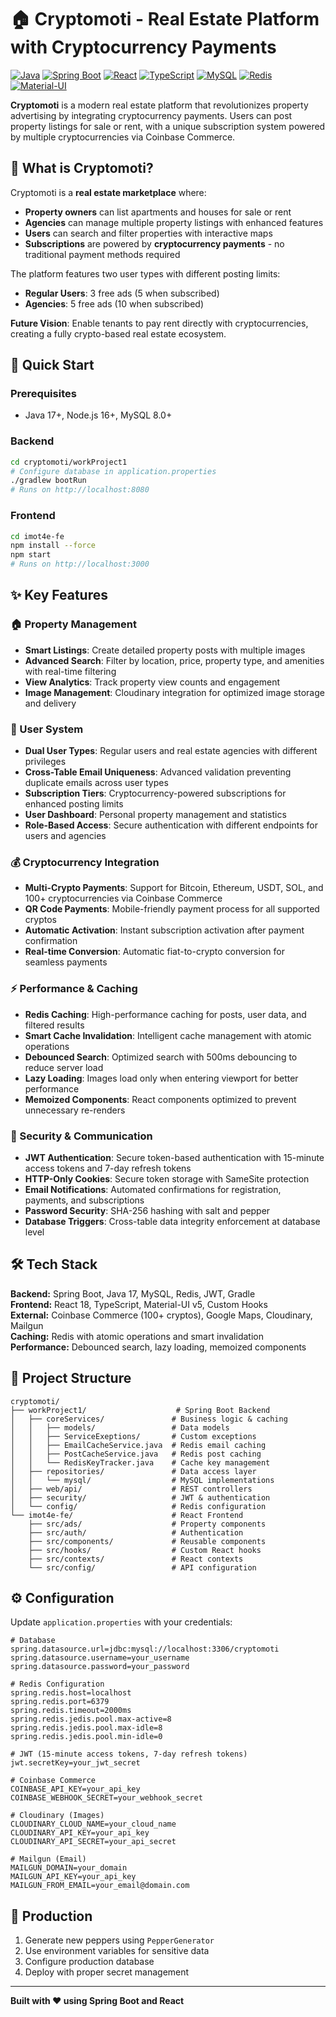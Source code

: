 # 🏠 Cryptomoti - Real Estate Platform with Cryptocurrency Payments

[![Java](https://img.shields.io/badge/Java-17-orange.svg)](https://openjdk.java.net/)
[![Spring Boot](https://img.shields.io/badge/Spring%20Boot-2.7+-green.svg)](https://spring.io/projects/spring-boot)
[![React](https://img.shields.io/badge/React-18-blue.svg)](https://reactjs.org/)
[![TypeScript](https://img.shields.io/badge/TypeScript-4.0+-blue.svg)](https://www.typescriptlang.org/)
[![MySQL](https://img.shields.io/badge/MySQL-8.0+-blue.svg)](https://www.mysql.com/)
[![Redis](https://img.shields.io/badge/Redis-6.0+-red.svg)](https://redis.io/)
[![Material-UI](https://img.shields.io/badge/Material--UI-5.0+-blue.svg)](https://mui.com/)

**Cryptomoti** is a modern real estate platform that revolutionizes property advertising by integrating cryptocurrency payments. Users can post property listings for sale or rent, with a unique subscription system powered by multiple cryptocurrencies via Coinbase Commerce.

## 🎯 What is Cryptomoti?

Cryptomoti is a **real estate marketplace** where:
- **Property owners** can list apartments and houses for sale or rent
- **Agencies** can manage multiple property listings with enhanced features
- **Users** can search and filter properties with interactive maps
- **Subscriptions** are powered by **cryptocurrency payments** - no traditional payment methods required

The platform features two user types with different posting limits:
- **Regular Users**: 3 free ads (5 when subscribed)
- **Agencies**: 5 free ads (10 when subscribed)

**Future Vision**: Enable tenants to pay rent directly with cryptocurrencies, creating a fully crypto-based real estate ecosystem.

## 🚀 Quick Start

### Prerequisites
- Java 17+, Node.js 16+, MySQL 8.0+

### Backend
```bash
cd cryptomoti/workProject1
# Configure database in application.properties
./gradlew bootRun
# Runs on http://localhost:8080
```

### Frontend
```bash
cd imot4e-fe
npm install --force
npm start
# Runs on http://localhost:3000
```

## ✨ Key Features

### 🏠 Property Management
- **Smart Listings**: Create detailed property posts with multiple images
- **Advanced Search**: Filter by location, price, property type, and amenities with real-time filtering
- **View Analytics**: Track property view counts and engagement
- **Image Management**: Cloudinary integration for optimized image storage and delivery

### 👥 User System
- **Dual User Types**: Regular users and real estate agencies with different privileges
- **Cross-Table Email Uniqueness**: Advanced validation preventing duplicate emails across user types
- **Subscription Tiers**: Cryptocurrency-powered subscriptions for enhanced posting limits
- **User Dashboard**: Personal property management and statistics
- **Role-Based Access**: Secure authentication with different endpoints for users and agencies

### 💰 Cryptocurrency Integration
- **Multi-Crypto Payments**: Support for Bitcoin, Ethereum, USDT, SOL, and 100+ cryptocurrencies via Coinbase Commerce
- **QR Code Payments**: Mobile-friendly payment process for all supported cryptos
- **Automatic Activation**: Instant subscription activation after payment confirmation
- **Real-time Conversion**: Automatic fiat-to-crypto conversion for seamless payments

### ⚡ Performance & Caching
- **Redis Caching**: High-performance caching for posts, user data, and filtered results
- **Smart Cache Invalidation**: Intelligent cache management with atomic operations
- **Debounced Search**: Optimized search with 500ms debouncing to reduce server load
- **Lazy Loading**: Images load only when entering viewport for better performance
- **Memoized Components**: React components optimized to prevent unnecessary re-renders

### 🔐 Security & Communication
- **JWT Authentication**: Secure token-based authentication with 15-minute access tokens and 7-day refresh tokens
- **HTTP-Only Cookies**: Secure token storage with SameSite protection
- **Email Notifications**: Automated confirmations for registration, payments, and subscriptions
- **Password Security**: SHA-256 hashing with salt and pepper
- **Database Triggers**: Cross-table data integrity enforcement at database level

## 🛠️ Tech Stack

**Backend:** Spring Boot, Java 17, MySQL, Redis, JWT, Gradle  
**Frontend:** React 18, TypeScript, Material-UI v5, Custom Hooks  
**External:** Coinbase Commerce (100+ cryptos), Google Maps, Cloudinary, Mailgun  
**Caching:** Redis with atomic operations and smart invalidation  
**Performance:** Debounced search, lazy loading, memoized components

## 📁 Project Structure

```
cryptomoti/
├── workProject1/                    # Spring Boot Backend
│   ├── coreServices/               # Business logic & caching
│   │   ├── models/                 # Data models
│   │   ├── ServiceExeptions/       # Custom exceptions
│   │   ├── EmailCacheService.java  # Redis email caching
│   │   ├── PostCacheService.java   # Redis post caching
│   │   └── RedisKeyTracker.java    # Cache key management
│   ├── repositories/               # Data access layer
│   │   └── mysql/                  # MySQL implementations
│   ├── web/api/                    # REST controllers
│   ├── security/                   # JWT & authentication
│   └── config/                     # Redis configuration
└── imot4e-fe/                      # React Frontend
    ├── src/ads/                    # Property components
    ├── src/auth/                   # Authentication
    ├── src/components/             # Reusable components
    ├── src/hooks/                  # Custom React hooks
    ├── src/contexts/               # React contexts
    └── src/config/                 # API configuration
```

## ⚙️ Configuration

Update `application.properties` with your credentials:

```properties
# Database
spring.datasource.url=jdbc:mysql://localhost:3306/cryptomoti
spring.datasource.username=your_username
spring.datasource.password=your_password

# Redis Configuration
spring.redis.host=localhost
spring.redis.port=6379
spring.redis.timeout=2000ms
spring.redis.jedis.pool.max-active=8
spring.redis.jedis.pool.max-idle=8
spring.redis.jedis.pool.min-idle=0

# JWT (15-minute access tokens, 7-day refresh tokens)
jwt.secretKey=your_jwt_secret

# Coinbase Commerce
COINBASE_API_KEY=your_api_key
COINBASE_WEBHOOK_SECRET=your_webhook_secret

# Cloudinary (Images)
CLOUDINARY_CLOUD_NAME=your_cloud_name
CLOUDINARY_API_KEY=your_api_key
CLOUDINARY_API_SECRET=your_api_secret

# Mailgun (Email)
MAILGUN_DOMAIN=your_domain
MAILGUN_API_KEY=your_api_key
MAILGUN_FROM_EMAIL=your_email@domain.com
```

## 🚀 Production

1. Generate new peppers using `PepperGenerator`
2. Use environment variables for sensitive data
3. Configure production database
4. Deploy with proper secret management

---

**Built with ❤️ using Spring Boot and React**